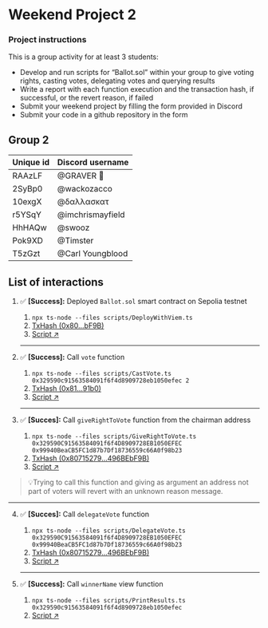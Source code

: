 # Weekend Project 2

### Project instructions

This is a group activity for at least 3 students:

- Develop and run scripts for “Ballot.sol” within your group to give voting rights, casting votes, delegating votes and querying results
- Write a report with each function execution and the transaction hash, if successful, or the revert reason, if failed
- Submit your weekend project by filling the form provided in Discord
- Submit your code in a github repository in the form

## Group 2

| Unique id | Discord username    |
| --------- | ------------------- |
| RAAzLF    | @GRAVER 👾                |
| 2SyBp0    | @wackozacco        |
| 10exgX    | @δαλλασκατ    |
| r5YSqY    | @imchrismayfield          |
| HhHAQw    | @swooz                |
| Pok9XD    | @Timster            |
| T5zGzt    | @Carl Youngblood            |

## List of interactions

1. ✅ **[Success]:** Deployed `Ballot.sol` smart contract on Sepolia testnet
    1. `npx ts-node --files scripts/DeployWithViem.ts`
    2. [TxHash (0x80...bF9B)](https://sepolia.etherscan.io/tx/0x0ac04dc1fbfec626442d0af68df1b824f0b796506d47eb473b0fbe0c23ffa94c)
    3. [Script ↗](./scripts/DeployWithViem.ts)
    


    ---
    
2. ✅ **[Success]:** Call `vote` function
    1. `npx ts-node --files scripts/CastVote.ts 0x329590c91563584091f6f4d8909728eb1050efec 2`
    2. [TxHash (0x81...91b0)](https://sepolia.etherscan.io/tx/0x5b98f2f64a132b7b4cd79cf82c56bbf86c4eefdb0e8bca9fee1bc6603c518a00)
    3. [Script ↗](./scripts/CastVote.ts)
    
    
    ---
    
3. ✅ **[Succes]:** Call `giveRightToVote` function from the chairman address
    1. `npx ts-node --files scripts/GiveRightToVote.ts 0x329590C91563584091f6f4D8909728EB1050EFEC 	0x99940BeaCB5FC1d87b7Df18736559c66A0f98b23`
    2. [TxHash (0x80715279...496BEbF9B)](https://sepolia.etherscan.io/tx/0x66f6be3d97fbd90075c3f8c4471290e1759b351180c975563fa714080f24ba5c)
    3. [Script ↗](./scripts/GiveRightToVote.ts)
    
    
> 💡Trying to call this function and giving as argument an address not part of voters will revert with an unknown reason message.

---

    
4. ✅ **[Succes]:** Call `delegateVote` function
    1. `npx ts-node --files scripts/DelegateVote.ts 0x329590C91563584091f6f4D8909728EB1050EFEC 	0x99940BeaCB5FC1d87b7Df18736559c66A0f98b23`
    2. [TxHash (0x80715279...496BEbF9B)](https://sepolia.etherscan.io/tx/0x447aa443aad8f2e8687f57744f4a96e7d971e5258e075d61f55be5faf3a3b5d6)
    3. [Script ↗](./scripts/DelegateVote.ts)
    
    
    ---
    
5. ✅ **[Success]:** Call `winnerName` view function
    1. `npx ts-node --files scripts/PrintResults.ts 0x329590c91563584091f6f4d8909728eb1050efec`
    2. [Script ↗](./scripts/PrintResults.ts)
    